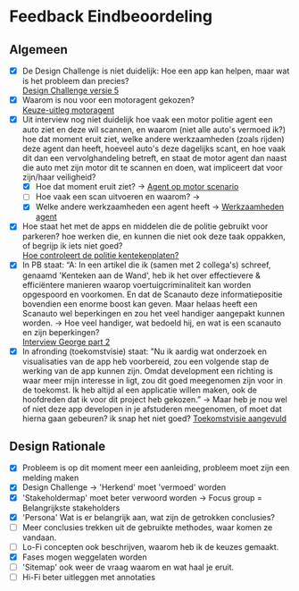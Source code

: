 # Feedback Eindbeoordeling

## Algemeen

* [x] De Design Challenge is niet duidelijk: Hoe een app kan helpen, maar wat is het probleem dan precies? \
  [Design Challenge versie 5](../design-challenge.md#versie-4)
* [x] Waarom is nou voor een motoragent gekozen? \
  [Keuze-uitleg motoragent](../stakeholders/belangrijkste-stakeholders.md#waarom-motoragent)
* [x] Uit interview nog niet duidelijk hoe vaak een motor politie agent een auto ziet en deze wil scannen, en waarom (niet alle auto's vermoed ik?) hoe dat moment eruit ziet, welke andere werkzaamheden (zoals rijden) deze agent dan heeft, hoeveel auto's deze dagelijks scant, en hoe vaak dit dan een vervolghandeling betreft, en staat de motor agent dan naast die auto met zijn motor dit te scannen en doen, wat impliceert dat voor zijn/haar veiligheid?&#x20;
  * [x] Hoe dat moment eruit ziet? -> [Agent op motor scenario](../../idee-generatie/concepting/scenarios.md#agent-op-motor)
  * [ ] Hoe vaak een scan uitvoeren en waarom? ->&#x20;
  * [x] Welke andere werkzaamheden een agent heeft -> [Werkzaamheden agent](../desk-research/huidige-situatie.md#werkzaamheden-agent)
* [x] Hoe staat het met de apps en middelen die de politie gebruikt voor parkeren? hoe werken die, en kunnen die niet ook deze taak oppakken, of begrijp ik iets niet goed? \
  [Hoe controleert de politie kentekenplaten?](../desk-research/huidige-situatie.md#hoe-controleert-de-politie-kentekenplaten)
* [x] In PB staat: “A: In een artikel die ik (samen met 2 collega's) schreef, genaamd 'Kenteken aan de Wand', heb ik het over effectievere & efficiëntere manieren waarop voertuigcriminaliteit kan worden opgespoord en voorkomen. En dat de Scanauto deze informatiepositie bovendien een enorme boost kan geven. Maar helaas heeft een Scanauto wel beperkingen en zou het veel handiger aangepakt kunnen worden. -> Hoe veel handiger, wat bedoeld hij, en wat is een scanauto en zijn beperkingen?\
  [Interview George part 2](../gebruikersonderzoek/interview-05.md)
* [x] In afronding (toekomstvisie) staat:  "Nu ik aardig wat onderzoek en visualisaties van de app heb voorbereid, zou een volgende stap de werking van de app kunnen zijn. Omdat development een richting is waar meer mijn interesse in ligt, zou dit goed meegenomen zijn voor in de toekomst. Ik heb altijd al een applicatie willen maken, ook de hoofdreden dat ik voor dit project heb gekozen.” -> Maar heb je nou wel of niet deze app developen in je afstuderen meegenomen, of moet dat hierna gaan gebeuren? ik snap het niet goed? [Toekomstvisie aangevuld](../../afronding/toekomstvisie.md)

## Design Rationale

* [x] Probleem is op dit moment meer een aanleiding, probleem moet zijn een melding maken
* [x] Design Challenge -> 'Herkend' moet 'vermoed' worden
* [x] 'Stakeholdermap' moet beter verwoord worden -> Focus group = Belangrijkste stakeholders
* [x] 'Persona' Wat is er belangrijk aan, wat zijn de getrokken conclusies?
* [ ] Meer conclusies trekken uit de gebruikte methodes, waar komen ze vandaan.
* [ ] Lo-Fi concepten ook beschrijven, waarom heb ik de keuzes gemaakt.
* [x] Fases mogen weggelaten worden
* [ ] 'Sitemap' ook weer de vraag waarom en wat haal je eruit.
* [ ] Hi-Fi beter uitleggen met annotaties
